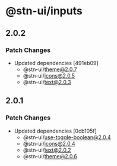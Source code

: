 # @stn-ui/inputs

## 2.0.2

### Patch Changes

- Updated dependencies [491eb09]
  - @stn-ui/theme@2.0.7
  - @stn-ui/icons@2.0.5
  - @stn-ui/text@2.0.3

## 2.0.1

### Patch Changes

- Updated dependencies [0cb105f]
  - @stn-ui/use-toggle-boolean@2.0.4
  - @stn-ui/icons@2.0.4
  - @stn-ui/text@2.0.2
  - @stn-ui/theme@2.0.6

